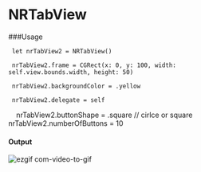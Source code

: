 # NRTabView




###Usage

     let nrTabView2 = NRTabView()

     nrTabView2.frame = CGRect(x: 0, y: 100, width: self.view.bounds.width, height: 50)
     
     nrTabView2.backgroundColor = .yellow
     
     nrTabView2.delegate = self
     
     nrTabView2.buttonShape = .square // cirlce or square
     nrTabView2.numberOfButtons = 10 



#### Output

![ezgif com-video-to-gif](https://user-images.githubusercontent.com/28722125/32489228-5e78432a-c3d7-11e7-83d9-6524472ef8ec.gif)
